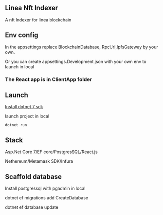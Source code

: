 ﻿
## Linea Nft Indexer

A nft Indexer for linea blockchain


## Env config

In the appsettings replace BlockchainDatabase, RpcUrl,IpfsGateway by your own.

Or you can create appsettings.Development.json with your own env to launch in local

### The React app is in ClientApp folder


## Launch

[Install dotnet 7 sdk](https://dotnet.microsoft.com/en-us/download/dotnet/7.0)

launch project in local

```dotnet run```

## Stack

Asp.Net Core 7/EF core/PostgresSQL/React.js

Nethereum/Metamask SDK/Infura


## Scaffold database

Install postgressql with pgadmin in local

<!-- add new database migration -->
dotnet ef migrations add CreateDatabase

<!-- update database after migration -->
dotnet ef database update